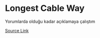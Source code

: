 # Longest Cable Way

Yorumlarda olduğu kadar açıklamaya çalıştım

[Source Link](https://zaidpirwani.com/wp-content/uploads/downloads/2011/11/ieee-xtreme-5-questions.pdf)
